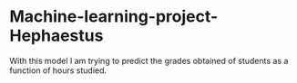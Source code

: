 # Machine-learning-project-Hephaestus

With this model I am trying to predict the grades obtained of students as a function of hours studied. 
